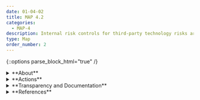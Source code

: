 ```yaml
---
date: 01-04-02
title: MAP 4.2
categories:
  - MAP-4
description: Internal risk controls for third-party technology risks are in place and documented.
type: Map
order_number: 2
---
```

{::options parse_block_html="true" /}


<details>
<summary markdown="span">**About**</summary>
<br>
In the course of their work, AI actors often utilize open-source, or otherwise freely available, third-party technologies – some of which have been reported to have privacy, bias, and security risks. Organizations may consider tightening up internal risk controls for these technology sources.

</details>

<details>
<summary markdown="span">**Actions**</summary>

* Supply resources such as model documentation templates and software safelists to assist in third-party technology inventory and approval activities.
* Review third-party material (including data and models) for risks related to bias, data privacy, and security vulnerabilities.
* Apply controls – such as procurement, security, and data privacy controls – to all acquired third-party technologies.

</details>

<details>
<summary markdown="span">**Transparency and Documentation**</summary>
<br>
**Transparency Considerations – Key Questions: MAP 4.2**
- Did you ensure that the AI system can be audited by independent third parties?
- To what extent do these policies foster public trust and confidence in the use of the AI system?
- Did you establish mechanisms that facilitate the AI system’s auditability (e.g. traceability of the development process, the sourcing of training data and the logging of the AI system’s processes, outcomes, positive and negative impact)?

**AI Transparency Resources: MAP 4.2**
- GAO-21-519SP: AI Accountability Framework for Federal Agencies & Other Entities
- Intel.gov: AI Ethics Framework for Intelligence Community  - 2020
- WEF Model AI Governance Framework Assessment 2020
- Assessment List for Trustworthy AI (ALTAI) - The High-Level Expert Group on AI - 2019

</details>

<details>
<summary markdown="span">**References**</summary>
<br>
Office of the Comptroller of the Currency. 2021. Comptroller's Handbook: Model Risk Management, Version 1.0, August 2021. Retrieved on July 7, 2022 from [OCC](https://www.occ.gov/publications-and-resources/publications/comptrollers-handbook/files/model-risk-management/index-model-risk-management.html)

“Proposed Interagency Guidance on Third-Party Relationships: Risk Management,” 2021, available at [URL](https://www.occ.gov/news-issuances/news-releases/2021/nr-occ-2021-74a.pdf)

</details>

